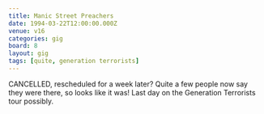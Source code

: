 ```yaml
---
title: Manic Street Preachers
date: 1994-03-22T12:00:00.000Z
venue: v16
categories: gig
board: 8
layout: gig
tags: [quite, generation terrorists]
---
```

CANCELLED, rescheduled for a week later? Quite a few people now say they were there, so looks like it was! Last day on the Generation Terrorists tour possibly.